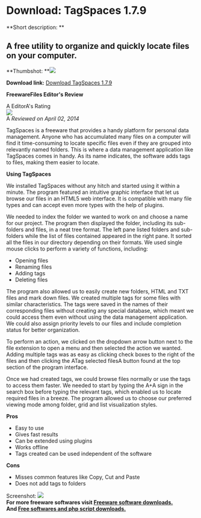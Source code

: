 # Download: TagSpaces 1.7.9

**Short description: **

## A free utility to organize and quickly locate files on your computer.

  
**Thumbshot: **![](http://www.freewarefiles.com/screenshot/tagspaces_md.jpg)   
  
**Download link:** [Download TagSpaces 1.7.9](http://freesoftwares.boysofts.com/TagSpaces_program_99018.html)  
  

**FreewareFiles Editor's Review**  
  

A EditorA's Rating  
![](http://www.freewarefiles.com/images/rating/4.5.gif)  
A _Reviewed on April 02, 2014_  
  
TagSpaces is a freeware that provides a handy platform for personal data
management. Anyone who has accumulated many files on a computer will find it
time-consuming to locate specific files even if they are grouped into
relevantly named folders. This is where a data management application like
TagSpaces comes in handy. As its name indicates, the software adds tags to
files, making them easier to locate.

**Using TagSpaces**

We installed TagSpaces without any hitch and started using it within a minute.
The program featured an intuitive graphic interface that let us browse our
files in an HTML5 web interface. It is compatible with many file types and can
accept even more types with the help of plugins.

We needed to index the folder we wanted to work on and choose a name for our
project. The program then displayed the folder, including its sub-folders and
files, in a neat tree format. The left pane listed folders and sub-folders
while the list of files contained appeared in the right pane. It sorted all
the files in our directory depending on their formats. We used single mouse
clicks to perform a variety of functions, including:

  * Opening files 
  * Renaming files 
  * Adding tags 
  * Deleting files 

The program also allowed us to easily create new folders, HTML and TXT files
and mark down files. We created multiple tags for some files with similar
characteristics. The tags were saved in the names of their corresponding files
without creating any special database, which meant we could access them even
without using the data management application. We could also assign priority
levels to our files and include completion status for better organization.

To perform an action, we clicked on the dropdown arrow button next to the file
extension to open a menu and then selected the action we wanted. Adding
multiple tags was as easy as clicking check boxes to the right of the files
and then clicking the ATag selected filesA button found at the top section of
the program interface.

Once we had created tags, we could browse files normally or use the tags to
access them faster. We needed to start by typing the A+A sign in the search
box before typing the relevant tags, which enabled us to locate required files
in a breeze. The program allowed us to choose our preferred viewing mode among
folder, grid and list visualization styles.

**Pros**

  * Easy to use 
  * Gives fast results 
  * Can be extended using plugins 
  * Works offline 
  * Tags created can be used independent of the software 

**Cons**

  * Misses common features like Copy, Cut and Paste 
  * Does not add tags to folders 

  
  
Screenshot: ![](http://www.freewarefiles.com/screenshot/tagspaces.jpg)  
**For more freeware softwares visit [Freeware software downloads.](http://freesoftwares.boysofts.com/)**   
**And [Free softwares and php script downloads.](http://www.boysofts.com/)**


